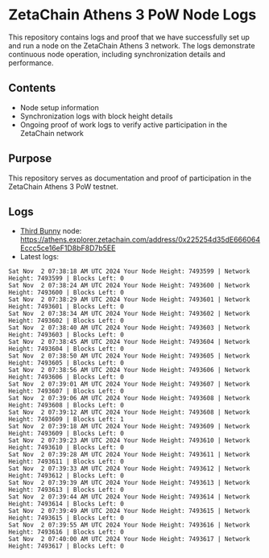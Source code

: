 # ZetaChain Athens 3 PoW Node Logs
This repository contains logs and proof that we have successfully set up and run a node on the ZetaChain Athens 3 network. The logs demonstrate continuous node operation, including synchronization details and performance.

## Contents
- Node setup information
- Synchronization logs with block height details
- Ongoing proof of work logs to verify active participation in the ZetaChain network

## Purpose
This repository serves as documentation and proof of participation in the ZetaChain Athens 3 PoW testnet.

## Logs

- [Third Bunny](https://thirdbunny.xyz/) node: https://athens.explorer.zetachain.com/address/0x225254d35dE666064Eccc5ce16eF1D8bF8D7b5EE
- Latest logs:
```
Sat Nov  2 07:38:18 AM UTC 2024 Your Node Height: 7493599 | Network Height: 7493599 | Blocks Left: 0
Sat Nov  2 07:38:24 AM UTC 2024 Your Node Height: 7493600 | Network Height: 7493600 | Blocks Left: 0
Sat Nov  2 07:38:29 AM UTC 2024 Your Node Height: 7493601 | Network Height: 7493601 | Blocks Left: 0
Sat Nov  2 07:38:34 AM UTC 2024 Your Node Height: 7493602 | Network Height: 7493602 | Blocks Left: 0
Sat Nov  2 07:38:40 AM UTC 2024 Your Node Height: 7493603 | Network Height: 7493603 | Blocks Left: 0
Sat Nov  2 07:38:45 AM UTC 2024 Your Node Height: 7493604 | Network Height: 7493604 | Blocks Left: 0
Sat Nov  2 07:38:50 AM UTC 2024 Your Node Height: 7493605 | Network Height: 7493605 | Blocks Left: 0
Sat Nov  2 07:38:56 AM UTC 2024 Your Node Height: 7493606 | Network Height: 7493606 | Blocks Left: 0
Sat Nov  2 07:39:01 AM UTC 2024 Your Node Height: 7493607 | Network Height: 7493607 | Blocks Left: 0
Sat Nov  2 07:39:06 AM UTC 2024 Your Node Height: 7493608 | Network Height: 7493608 | Blocks Left: 0
Sat Nov  2 07:39:12 AM UTC 2024 Your Node Height: 7493608 | Network Height: 7493609 | Blocks Left: 1
Sat Nov  2 07:39:18 AM UTC 2024 Your Node Height: 7493609 | Network Height: 7493609 | Blocks Left: 0
Sat Nov  2 07:39:23 AM UTC 2024 Your Node Height: 7493610 | Network Height: 7493610 | Blocks Left: 0
Sat Nov  2 07:39:28 AM UTC 2024 Your Node Height: 7493611 | Network Height: 7493611 | Blocks Left: 0
Sat Nov  2 07:39:33 AM UTC 2024 Your Node Height: 7493612 | Network Height: 7493612 | Blocks Left: 0
Sat Nov  2 07:39:39 AM UTC 2024 Your Node Height: 7493613 | Network Height: 7493613 | Blocks Left: 0
Sat Nov  2 07:39:44 AM UTC 2024 Your Node Height: 7493614 | Network Height: 7493614 | Blocks Left: 0
Sat Nov  2 07:39:49 AM UTC 2024 Your Node Height: 7493615 | Network Height: 7493615 | Blocks Left: 0
Sat Nov  2 07:39:55 AM UTC 2024 Your Node Height: 7493616 | Network Height: 7493616 | Blocks Left: 0
Sat Nov  2 07:40:00 AM UTC 2024 Your Node Height: 7493617 | Network Height: 7493617 | Blocks Left: 0
```
